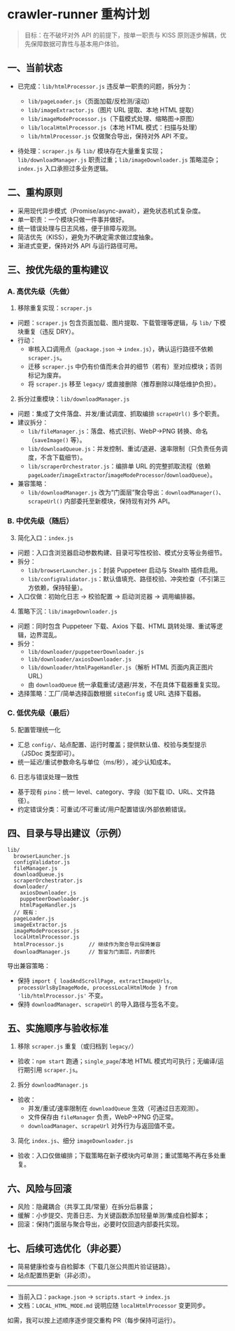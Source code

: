 # crawler-runner 重构计划

> 目标：在不破坏对外 API 的前提下，按单一职责与 KISS 原则逐步解耦，优先保障数据可靠性与基本用户体验。

## 一、当前状态

- 已完成：`lib/htmlProcessor.js` 违反单一职责的问题，拆分为：
  - `lib/pageLoader.js`（页面加载/反检测/滚动）
  - `lib/imageExtractor.js`（图片 URL 提取、本地 HTML 提取）
  - `lib/imageModeProcessor.js`（下载模式处理、缩略图→原图）
  - `lib/localHtmlProcessor.js`（本地 HTML 模式：扫描与处理）
  - `lib/htmlProcessor.js` 仅做聚合导出，保持对外 API 不变。

- 待处理：`scraper.js` 与 `lib/` 模块存在大量重复实现；`lib/downloadManager.js` 职责过重；`lib/imageDownloader.js` 策略混杂；`index.js` 入口承担过多业务逻辑。

## 二、重构原则

- 采用现代异步模式（Promise/async-await），避免状态机式复杂度。
- 单一职责：一个模块只做一件事并做好。
- 统一错误处理与日志风格，便于排障与观测。
- 简洁优先（KISS），避免为不确定需求做过度抽象。
- 渐进式变更，保持对外 API 与运行路径可用。

## 三、按优先级的重构建议

### A. 高优先级（先做）

1) 移除重复实现：`scraper.js`
- 问题：`scraper.js` 包含页面加载、图片提取、下载管理等逻辑，与 `lib/` 下模块重复（违反 DRY）。
- 行动：
  - 审核入口调用点（`package.json` → `index.js`），确认运行路径不依赖 `scraper.js`。
  - 迁移 `scraper.js` 中仍有价值而未合并的细节（若有）至对应模块；否则标记为废弃。
  - 将 `scraper.js` 移至 `legacy/` 或直接删除（推荐删除以降低维护负担）。

2) 拆分过重模块：`lib/downloadManager.js`
- 问题：集成了文件落盘、并发/重试调度、抓取编排 `scrapeUrl()` 多个职责。
- 建议拆分：
  - `lib/fileManager.js`：落盘、格式识别、WebP→PNG 转换、命名（`saveImage()` 等）。
  - `lib/downloadQueue.js`：并发控制、重试/退避、速率限制（只负责任务调度，不含下载细节）。
  - `lib/scraperOrchestrator.js`：编排单 URL 的完整抓取流程（依赖 `pageLoader`/`imageExtractor`/`imageModeProcessor`/`downloadQueue`）。
- 兼容策略：
  - `lib/downloadManager.js` 改为“门面层”聚合导出：`downloadManager()`、`scrapeUrl()` 内部委托至新模块，保持现有对外 API。

### B. 中优先级（随后）

3) 简化入口：`index.js`
- 问题：入口含浏览器启动参数构建、目录可写性校验、模式分支等业务细节。
- 拆分：
  - `lib/browserLauncher.js`：封装 Puppeteer 启动与 Stealth 插件启用。
  - `lib/configValidator.js`：默认值填充、路径校验、冲突检查（不引第三方依赖，保持轻量）。
- 入口仅做：初始化日志 → 校验配置 → 启动浏览器 → 调用编排器。

4) 策略下沉：`lib/imageDownloader.js`
- 问题：同时包含 Puppeteer 下载、Axios 下载、HTML 跳转处理、重试等逻辑，边界混乱。
- 拆分：
  - `lib/downloader/puppeteerDownloader.js`
  - `lib/downloader/axiosDownloader.js`
  - `lib/downloader/htmlPageHandler.js`（解析 HTML 页面内真正图片 URL）
  - 由 `downloadQueue` 统一承载重试/退避/并发，不在具体下载器重复实现。
- 选择策略：工厂/简单选择函数根据 `siteConfig` 或 URL 选择下载器。

### C. 低优先级（最后）

5) 配置管理统一化
- 汇总 `config/`、站点配置、运行时覆盖；提供默认值、校验与类型提示（JSDoc 类型即可）。
- 统一延迟/重试参数命名与单位（ms/秒），减少认知成本。

6) 日志与错误处理一致性
- 基于现有 `pino`：统一 level、category、字段（如下载 ID、URL、文件路径）。
- 约定错误分类：可重试/不可重试/用户配置错误/外部依赖错误。

## 四、目录与导出建议（示例）

```
lib/
  browserLauncher.js
  configValidator.js
  fileManager.js
  downloadQueue.js
  scraperOrchestrator.js
  downloader/
    axiosDownloader.js
    puppeteerDownloader.js
    htmlPageHandler.js
  // 既有：
  pageLoader.js
  imageExtractor.js
  imageModeProcessor.js
  localHtmlProcessor.js
  htmlProcessor.js        // 继续作为聚合导出保持兼容
  downloadManager.js      // 暂留为门面层，内部委托
```

导出兼容策略：
- 保持 `import { loadAndScrollPage, extractImageUrls, processUrlsByImageMode, processLocalHtmlMode } from 'lib/htmlProcessor.js'` 不变。
- 保持 `downloadManager`、`scrapeUrl` 的导入路径与签名不变。

## 五、实施顺序与验收标准

1) 移除 `scraper.js` 重复（或归档到 `legacy/`）
- 验收：`npm start` 跑通；`single_page`/本地 HTML 模式均可执行；无编译/运行期引用 `scraper.js`。

2) 拆分 `downloadManager.js`
- 验收：
  - 并发/重试/速率限制在 `downloadQueue` 生效（可通过日志观测）。
  - 文件保存由 `fileManager` 负责，WebP→PNG 仍正常。
  - `downloadManager`、`scrapeUrl` 对外行为与返回值不变。

3) 简化 `index.js`、细分 `imageDownloader.js`
- 验收：入口仅做编排；下载策略在新子模块内可单测；重试策略不再在多处重复。

## 六、风险与回滚

- 风险：隐藏耦合（共享工具/常量）在拆分后暴露；
- 缓解：小步提交、完善日志、为关键函数添加轻量单测/集成自检脚本；
- 回滚：保持门面层与聚合导出，必要时仅回退内部委托实现。

## 七、后续可选优化（非必要）

- 简易健康检查与自检脚本（下载几张公共图片验证链路）。
- 站点配置热更新（非必须）。

---

- 当前入口：`package.json` → `scripts.start` → `index.js`
- 文档：`LOCAL_HTML_MODE.md` 说明应随 `localHtmlProcessor` 变更同步。

如需，我可以按上述顺序逐步提交重构 PR（每步保持可运行）。
